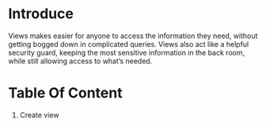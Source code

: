 # Introduce
Views makes easier for anyone to access the information they need, without getting bogged down in complicated queries. Views also act like a helpful security guard, keeping the most sensitive information in the back room, while still allowing access to what’s needed.
# Table Of Content
1. Create view
